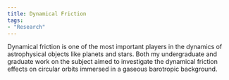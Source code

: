 ```yaml
---
title: Dynamical Friction
tags: 
- "Research"
---
```


Dynamical friction is one of the most important players in the dynamics of astrophysical objects like planets and stars. Both my undergraduate and graduate work on the subject aimed to investigate the dynamical friction effects on circular orbits immersed in a gaseous barotropic background.
